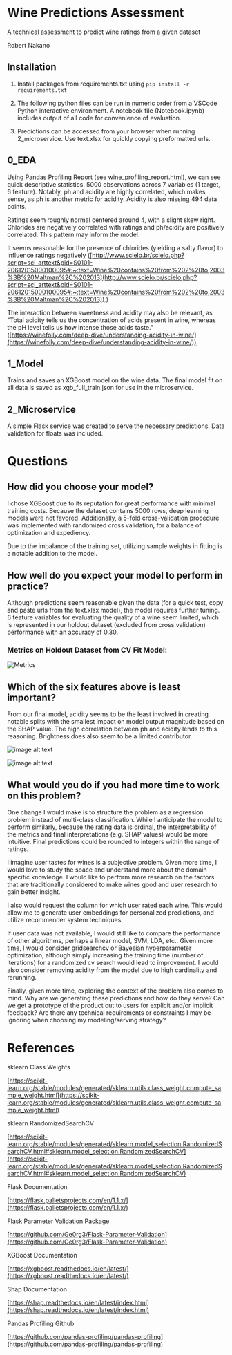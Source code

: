 # Wine Predictions Assessment
A technical assessment to predict wine ratings from a given dataset

Robert Nakano

## Installation

1. Install packages from requirements.txt using `pip install -r requirements.txt`

2. The following python files can be run in numeric order from a VSCode Python interactive environment. A notebook file (Notebook.ipynb) includes output of all code for convenience of evaluation.

3. Predictions can be accessed from your browser when running 2_microservice. Use text.xlsx for quickly copying preformatted urls.  

## 0_EDA

Using Pandas Profiling Report (see wine_profiling_report.html), we can see quick descriptive statistics. 5000 observations across 7 variables (1 target, 6 feature). Notably, ph and acidity are highly correlated, which makes sense, as ph is another metric for acidity. Acidity is also missing 494 data points. 

Ratings seem roughly normal centered around 4, with a slight skew right. Chlorides are negatively correlated with ratings and ph/acidity are positively correlated. This pattern may inform the model.

It seems reasonable for the presence of chlorides (yielding a salty flavor) to influence ratings negatively ([http://www.scielo.br/scielo.php?script=sci_arttext&pid=S0101-20612015000100095#:~:text=Wine%20contains%20from%202%20to,2003%3B%20Maltman%2C%202013](http://www.scielo.br/scielo.php?script=sci_arttext&pid=S0101-20612015000100095#:~:text=Wine%20contains%20from%202%20to,2003%3B%20Maltman%2C%202013)).) 

The interaction between sweetness and acidity may also be relevant, as  "Total acidity tells us the concentration of acids present in wine, whereas the pH level tells us how intense those acids taste." ([https://winefolly.com/deep-dive/understanding-acidity-in-wine/](https://winefolly.com/deep-dive/understanding-acidity-in-wine/))

## 1_Model

Trains and saves an XGBoost model on the wine data. The final model fit on all data is saved as xgb_full_train.json for use in the microservice.

## 2_Microservice

A simple Flask service was created to serve the necessary predictions. Data validation for floats was included.

# Questions

## How did you choose your model?

I chose XGBoost due to its reputation for great performance with minimal training costs. Because the dataset contains 5000 rows, deep learning models were not favored. Additionally, a 5-fold cross-validation procedure was implemented with randomized cross validation, for a balance of optimization and expediency.

Due to the imbalance of the training set, utilizing sample weights in fitting is a notable addition to the model.

## How well do you expect your model to perform in practice?

Although predictions seem reasonable given the data (for a quick test, copy and paste urls from the text.xlsx model), the model requires further tuning. 6 feature variables for evaluating the quality of a wine seem limited, which is represented in our holdout dataset (excluded from cross validation) performance with an accuracy of 0.30.

### Metrics on Holdout Dataset from CV Fit Model:

![Metrics](metrics.jpg)


## Which of the six features above is least important?

From our final model, acidity seems to be the least involved in creating notable splits with the smallest impact on model output magnitude based on the SHAP value. The high correlation between ph and acidity lends to this reasoning. Brightness does also seem to be a limited contributor.

![image alt text](image_0.png)

![image alt text](image_1.png)

## What would you do if you had more time to work on this problem?

One change I would make is to structure the problem as a regression problem instead of multi-class classification. While I anticipate the model to perform similarly, because the rating data is ordinal, the interpretability of the metrics and final interpretations (e.g. SHAP values) would be more intuitive. Final predictions could be rounded to integers within the range of ratings.

I imagine user tastes for wines is a subjective problem. Given more time, I would love to study the space and understand more about the domain specific knowledge. I would like to perform more research on the factors that are traditionally considered to make wines good and user research to gain better insight.

I also would request the column for which user rated each wine. This would allow me to generate user embeddings for personalized predictions, and utilize recommender system techniques. 

If user data was not available, I would still like to compare the performance of other algorithms, perhaps a linear model, SVM, LDA, etc.. Given more time, I would consider gridsearchcv or Bayesian hyperparameter optimization, although simply increasing the training time (number of iterations) for a randomized cv search would lead to improvement.  I would also consider removing acidity from the model due to high cardinality and rerunning. 

Finally, given more time, exploring the context of the problem also comes to mind. Why are we generating these predictions and how do they serve? Can we get a prototype of the product out to users for explicit and/or implicit feedback? Are there any technical requirements or constraints I may be ignoring when choosing my modeling/serving strategy?

# References

sklearn Class Weights

[https://scikit-learn.org/stable/modules/generated/sklearn.utils.class_weight.compute_sample_weight.html](https://scikit-learn.org/stable/modules/generated/sklearn.utils.class_weight.compute_sample_weight.html) 

sklearn RandomizedSearchCV

[https://scikit-learn.org/stable/modules/generated/sklearn.model_selection.RandomizedSearchCV.html#sklearn.model_selection.RandomizedSearchCV](https://scikit-learn.org/stable/modules/generated/sklearn.model_selection.RandomizedSearchCV.html#sklearn.model_selection.RandomizedSearchCV)

Flask Documentation

[https://flask.palletsprojects.com/en/1.1.x/](https://flask.palletsprojects.com/en/1.1.x/) 

Flask Parameter Validation Package

[https://github.com/Ge0rg3/Flask-Parameter-Validation](https://github.com/Ge0rg3/Flask-Parameter-Validation) 

XGBoost Documentation

[https://xgboost.readthedocs.io/en/latest/](https://xgboost.readthedocs.io/en/latest/) 

Shap Documentation

[https://shap.readthedocs.io/en/latest/index.html](https://shap.readthedocs.io/en/latest/index.html) 

Pandas Profiling Github

[https://github.com/pandas-profiling/pandas-profiling](https://github.com/pandas-profiling/pandas-profiling) 

